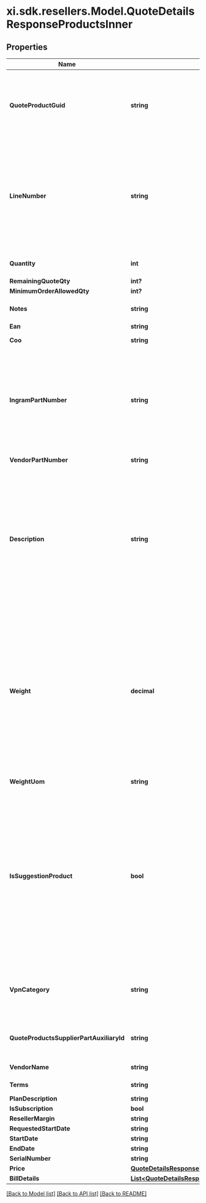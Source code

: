 # xi.sdk.resellers.Model.QuoteDetailsResponseProductsInner

## Properties

Name | Type | Description | Notes
------------ | ------------- | ------------- | -------------
**QuoteProductGuid** | **string** | Quote Product GUID  is the primary quote key in Ingram Micro&#39;s CRM - needed to retrieve quote details. | [optional] 
**LineNumber** | **string** | Line number which the product will appear in the quote.  Line number is manditory when unique configurations are included in a quote and mainting the item line order is required. | [optional] 
**Quantity** | **int** | Quantity of product line item quoted. | [optional] 
**RemainingQuoteQty** | **int?** |  | [optional] 
**MinimumOrderAllowedQty** | **int?** |  | [optional] 
**Notes** | **string** | Product line item comments. | [optional] 
**Ean** | **string** | EANUPC | [optional] 
**Coo** | **string** | Country of Origin. | [optional] 
**IngramPartNumber** | **string** | Ingram Micro SKU (stock keeping unit). An identification, usually alphanumeric, of a particular product that allows it to be tracked for inventory purposes | [optional] 
**VendorPartNumber** | **string** | Vendor Part Number | [optional] 
**Description** | **string** | Product description.  Note - The quote view api returns only the product short description as maintained in Ingram Micro&#39;s crm system.  For long descriptions, please refer to alternative information sources. | [optional] 
**Weight** | **decimal** | Weight is provided based on country standard.  For countries following Imperial standards - weight is presented as pounds with decimal.  In countries following metric standards, weight is provided as kilograms with decimal. | [optional] 
**WeightUom** | **string** | Unit of measure | [optional] 
**IsSuggestionProduct** | **bool** | Flag to indicate if a product line item is a suggested product.  The suggested product is provided in addition to the requested quoted products and a suggested option.  Suggested products are grouped together for subtotal and total calculations. | [optional] 
**VpnCategory** | **string** | Vendor product category specific to Cisco. HWDW (hardware) or service. | [optional] 
**QuoteProductsSupplierPartAuxiliaryId** | **string** | Vendor product configuration ID specific to Cisco. | [optional] 
**VendorName** | **string** | Vendor name of the product | [optional] 
**Terms** | **string** | Terms of the quote | [optional] 
**PlanDescription** | **string** |  | [optional] 
**IsSubscription** | **bool** |  | [optional] 
**ResellerMargin** | **string** |  | [optional] 
**RequestedStartDate** | **string** |  | [optional] 
**StartDate** | **string** |  | [optional] 
**EndDate** | **string** |  | [optional] 
**SerialNumber** | **string** |  | [optional] 
**Price** | [**QuoteDetailsResponseProductsInnerPrice**](QuoteDetailsResponseProductsInnerPrice.md) |  | [optional] 
**BillDetails** | [**List&lt;QuoteDetailsResponseProductsInnerBillDetailsInner&gt;**](QuoteDetailsResponseProductsInnerBillDetailsInner.md) |  | [optional] 

[[Back to Model list]](../README.md#documentation-for-models) [[Back to API list]](../README.md#documentation-for-api-endpoints) [[Back to README]](../README.md)

